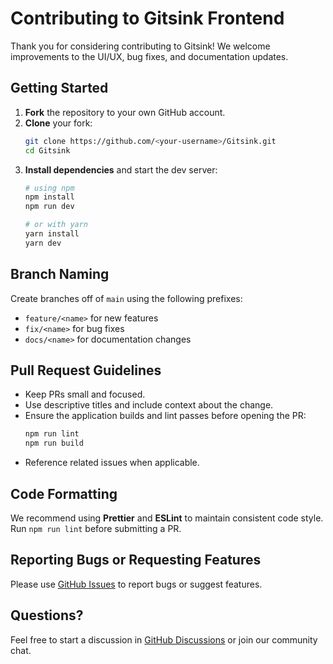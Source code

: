 # Contributing to Gitsink Frontend

Thank you for considering contributing to Gitsink! We welcome improvements to the UI/UX, bug fixes, and documentation updates.

## Getting Started

1. **Fork** the repository to your own GitHub account.
2. **Clone** your fork:
   ```bash
   git clone https://github.com/<your-username>/Gitsink.git
   cd Gitsink
   ```
3. **Install dependencies** and start the dev server:
   ```bash
   # using npm
   npm install
   npm run dev

   # or with yarn
   yarn install
   yarn dev
   ```

## Branch Naming

Create branches off of `main` using the following prefixes:
- `feature/<name>` for new features
- `fix/<name>` for bug fixes
- `docs/<name>` for documentation changes

## Pull Request Guidelines

- Keep PRs small and focused.
- Use descriptive titles and include context about the change.
- Ensure the application builds and lint passes before opening the PR:
  ```bash
  npm run lint
  npm run build
  ```
- Reference related issues when applicable.

## Code Formatting

We recommend using **Prettier** and **ESLint** to maintain consistent code style. Run `npm run lint` before submitting a PR.

## Reporting Bugs or Requesting Features

Please use [GitHub Issues](https://github.com/coffee-room/Gitsink/issues) to report bugs or suggest features.

## Questions?

Feel free to start a discussion in [GitHub Discussions](https://github.com/coffee-room/Gitsink/discussions) or join our community chat.
